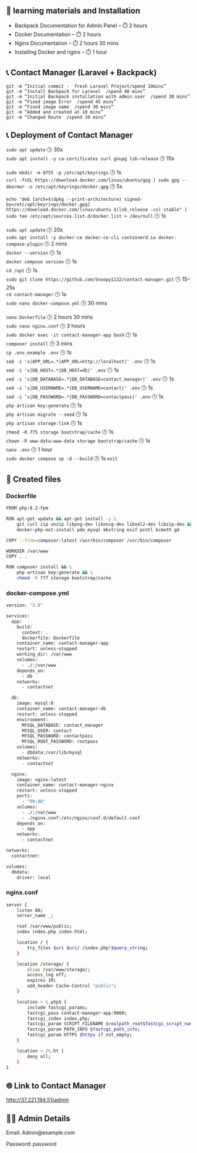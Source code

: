 
## 🧩 learning materials and Installation
- Backpack Documentation for Admin Panel – ⏱️ 2 hours
- Docker Documentation – ⏱️ 2 hours
- Nginx Documentation – ⏱️ 2 hours 30 mins
- Installing Docker and nginx – ⏱️ 1 hour

## 📞 Contact Manager (Laravel + Backpack)

`git -m “Initial commit -  fresh Laravel Project/spend 10mins”`  
`git -m “Install Backpack for Laravel  /spend 40 mins”`  
`git -m “Initial Backpack installation with admin user  /spend 30 mins”`  
`git -m “Fixed image Error  /spend 45 mins”`  
`git -m “Fixed image name  /spend 30 mins”`  
`git -m “Added and created at 10 mins”`  
`git -m “Changed Route  /spend 10 mins”`

## 📞 Deployment of Contact Manager
`sudo apt update`  🕒 30s  
`sudo apt install -y ca-certificates curl gnupg lsb-release`  🕒 15s  

`sudo mkdir -m 0755 -p /etc/apt/keyrings`  🕒 1s  
`curl -fsSL https://download.docker.com/linux/ubuntu/gpg | sudo gpg --dearmor -o /etc/apt/keyrings/docker.gpg`  🕒 5s  

`echo "deb [arch=$(dpkg --print-architecture) signed-by=/etc/apt/keyrings/docker.gpg] https://download.docker.com/linux/ubuntu $(lsb_release -cs) stable" | sudo tee /etc/apt/sources.list.d/docker.list > /dev/null`  🕒 1s  

`sudo apt update`  🕒 20s  
`sudo apt install -y docker-ce docker-ce-cli containerd.io docker-compose-plugin`  🕒 2 mins  
`docker --version`  🕒 1s  
`docker compose version`  🕒 1s  
`cd /opt`  🕒 1s  
`sudo git clone https://github.com/Snoopy1132/contact-manager.git`  🕒 15–25s  
`cd contact-manager`  🕒 1s  
`sudo nano docker-compose.yml`  🕒 30 mins  

`nano Dockerfile`  🕒 2 hours 30 mins  
`sudo nano nginx.conf`  🕒 3 hours  
`sudo docker exec -it contact-manager-app bash`  🕒 1s  
`composer install`  🕒 3 mins  
`cp .env.example .env`  🕒 1s  
`sed -i 's|APP_URL=.*|APP_URL=http://localhost|' .env`  🕒 1s  
`sed -i 's|DB_HOST=.*|DB_HOST=db|' .env`  🕒 1s  
`sed -i 's|DB_DATABASE=.*|DB_DATABASE=contact_manager|' .env`  🕒 1s  
`sed -i 's|DB_USERNAME=.*|DB_USERNAME=contact|' .env`  🕒 1s  
`sed -i 's|DB_PASSWORD=.*|DB_PASSWORD=contactpass|' .env`  🕒 1s  
`php artisan key:generate`  🕒 1s  
`php artisan migrate --seed`  🕒 1s  
`php artisan storage:link`  🕒 1s  
`chmod -R 775 storage bootstrap/cache`  🕒 1s  
`chown -R www-data:www-data storage bootstrap/cache`  🕒 1s  
`nano .env`  🕒 1 hour  
`sudo docker compose up -d --build`  🕒 1s
`exit`

## 📄 Created files

### Dockerfile
```bash
FROM php:8.2-fpm

RUN apt-get update && apt-get install -y \
    git curl zip unzip libpng-dev libonig-dev libxml2-dev libzip-dev && \
    docker-php-ext-install pdo_mysql mbstring exif pcntl bcmath gd

COPY --from=composer:latest /usr/bin/composer /usr/bin/composer

WORKDIR /var/www
COPY . .

RUN composer install && \
    php artisan key:generate && \
    chmod -R 777 storage bootstrap/cache
```

### docker-compose.yml
```bash
version: "3.8"

services:
  app:
    build:
      context: .
      dockerfile: Dockerfile
    container_name: contact-manager-app
    restart: unless-stopped
    working_dir: /var/www
    volumes:
      - ./:/var/www
    depends_on:
      - db
    networks:
      - contactnet

  db:
    image: mysql:8
    container_name: contact-manager-db
    restart: unless-stopped
    environment:
      MYSQL_DATABASE: contact_manager
      MYSQL_USER: contact
      MYSQL_PASSWORD: contactpass
      MYSQL_ROOT_PASSWORD: rootpass
    volumes:
      - dbdata:/var/lib/mysql
    networks:
      - contactnet

  nginx:
    image: nginx:latest
    container_name: contact-manager-nginx
    restart: unless-stopped
    ports:
      - "80:80"
    volumes:
      - ./:/var/www
      - ./nginx.conf:/etc/nginx/conf.d/default.conf
    depends_on:
      - app
    networks:
      - contactnet

networks:
  contactnet:

volumes:
  dbdata:
    driver: local
```

### nginx.conf
```bash
server {
    listen 80;
    server_name _;

    root /var/www/public;
    index index.php index.html;

    location / {
        try_files $uri $uri/ /index.php?$query_string;
    }

    location /storage/ {
        alias /var/www/storage/;
        access_log off;
        expires 1M;
        add_header Cache-Control "public";
    }

    location ~ \.php$ {
        include fastcgi_params;
        fastcgi_pass contact-manager-app:9000;
        fastcgi_index index.php;
        fastcgi_param SCRIPT_FILENAME $realpath_root$fastcgi_script_name;
        fastcgi_param PATH_INFO $fastcgi_path_info;
        fastcgi_param HTTPS $https if_not_empty;
    }

    location ~ /\.ht {
        deny all;
    }
}
```

## 🌐 Link to Contact Manager
http://37.221.194.51/admin

## 👩‍💼 Admin Details
<p>Email: Admin@example.com</p>
<p>Password: password</p>

